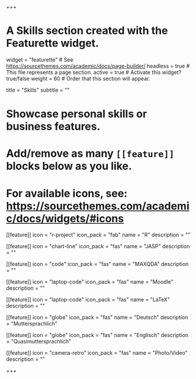 +++
# A Skills section created with the Featurette widget.
widget = "featurette"  # See https://sourcethemes.com/academic/docs/page-builder/
headless = true  # This file represents a page section.
active = true  # Activate this widget? true/false
weight = 60  # Order that this section will appear.

title = "Skills"
subtitle = ""

# Showcase personal skills or business features.
#
# Add/remove as many `[[feature]]` blocks below as you like.
#
# For available icons, see: https://sourcethemes.com/academic/docs/widgets/#icons

[[feature]]
  icon = "r-project"
  icon_pack = "fab"
  name = "R"
  description = ""
  
[[feature]]
  icon = "chart-line"
  icon_pack = "fas"
  name = "JASP"
  description = ""  

[[feature]]
  icon = "code"
  icon_pack = "fas"
  name = "MAXQDA"
  description = ""

[[feature]]
  icon = "laptop-code"
  icon_pack = "fas"
  name = "Moodle"
  description = ""

[[feature]]
  icon = "laptop-code"
  icon_pack = "fas"
  name = "LaTeX"
  description = ""  
  
[[feature]]
  icon = "globe"
  icon_pack = "fas"
  name = "Deutsch"
  description = "Muttersprachlich"

[[feature]]
  icon = "globe"
  icon_pack = "fas"
  name = "Englisch"
  description = "Quasimuttersprachlich"

[[feature]]
  icon = "camera-retro"
  icon_pack = "fas"
  name = "Photo/Video"
  description = ""

+++
